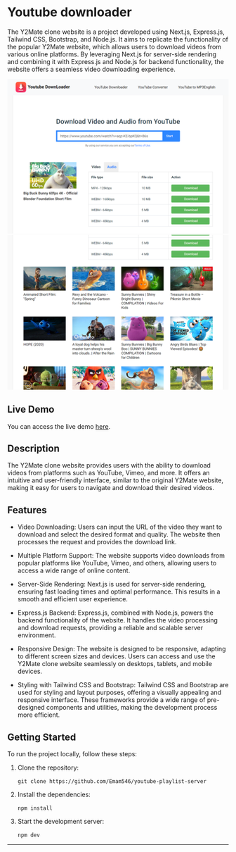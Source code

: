 # Youtube downloader

The Y2Mate clone website is a project developed using Next.js, Express.js, Tailwind CSS, Bootstrap, and Node.js. It aims to replicate the functionality of the popular Y2Mate website, which allows users to download videos from various online platforms. By leveraging Next.js for server-side rendering and combining it with Express.js and Node.js for backend functionality, the website offers a seamless video downloading experience.

![Screenshot](screenshots/1.png)
![Screenshot](screenshots/2.png)
## Live Demo
You can access the live demo [here](https://youtube-playlists.onrender.com/).

## Description

The Y2Mate clone website provides users with the ability to download videos from platforms such as YouTube, Vimeo, and more. It offers an intuitive and user-friendly interface, similar to the original Y2Mate website, making it easy for users to navigate and download their desired videos.

## Features

- Video Downloading: Users can input the URL of the video they want to download and select the desired format and quality. The website then processes the request and provides the download link.

- Multiple Platform Support: The website supports video downloads from popular platforms like YouTube, Vimeo, and others, allowing users to access a wide range of online content.

- Server-Side Rendering: Next.js is used for server-side rendering, ensuring fast loading times and optimal performance. This results in a smooth and efficient user experience.

- Express.js Backend: Express.js, combined with Node.js, powers the backend functionality of the website. It handles the video processing and download requests, providing a reliable and scalable server environment.

- Responsive Design: The website is designed to be responsive, adapting to different screen sizes and devices. Users can access and use the Y2Mate clone website seamlessly on desktops, tablets, and mobile devices.

- Styling with Tailwind CSS and Bootstrap: Tailwind CSS and Bootstrap are used for styling and layout purposes, offering a visually appealing and responsive interface. These frameworks provide a wide range of pre-designed components and utilities, making the development process more efficient.

## Getting Started

To run the project locally, follow these steps:

1. Clone the repository:

   ```shell
   git clone https://github.com/Emam546/youtube-playlist-server
   ```
2. Install the dependencies:

   ```shell
   npm install
   ```

3. Start the development server:

    ```shell
   npm dev
   ```
****